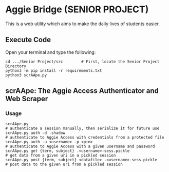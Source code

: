 # Aggie Bridge (SENIOR PROJECT)

This is a web utility which aims to make the daily lives of students easier.

## Execute Code

Open your terminal and type the following:

```
cd .../Senior Project/src        # First, locate the Senior Project Directory
python3 -m pip install -r requirements.txt
python3 scrAApe.py
```

## scrAApe: The Aggie Access Authenticator and Web Scraper

### Usage

```
scrAApe.py                                                                                          # authenticate a session manually, then serialize it for future use
scrAApe.py auth -d .shadow                                                                          # authenticate to Aggie Access with credentials from a protected file
scrAApe.py auth -u <username> -p <pin>                                                              # authenticate to Aggie Access with a given username and password
scrAApe.py get {term, subject} .<username>-sess.pickle                                              # get data from a given uri in a pickled session
scrAApe.py post {term, subject} <datafile> .<username>-sess.pickle                                   # post data to the given uri from a pickled session
```
